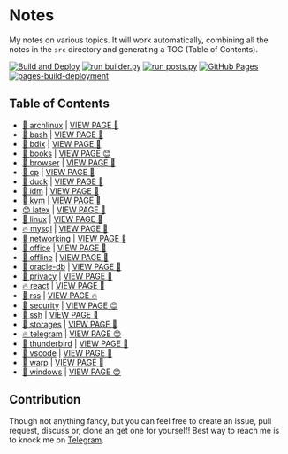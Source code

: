 # Notes

My notes on various topics. It will work automatically, combining all the notes in the `src` directory and generating a TOC (Table of Contents).

[![Build and Deploy](https://github.com/SharafatKarim/notes/actions/workflows/action.yml/badge.svg)](https://github.com/SharafatKarim/notes/actions/workflows/action.yml)
[![run builder.py](https://github.com/SharafatKarim/notes/actions/workflows/action.yml/badge.svg)](https://github.com/SharafatKarim/notes/actions/workflows/action.yml)
[![run posts.py](https://github.com/SharafatKarim/notes/actions/workflows/posts.yml/badge.svg)](https://github.com/SharafatKarim/notes/actions/workflows/posts.yml)
[![GitHub Pages](https://github.com/SharafatKarim/notes/actions/workflows/gh-pages.yml/badge.svg)](https://github.com/SharafatKarim/notes/actions/workflows/gh-pages.yml)
[![pages-build-deployment](https://github.com/SharafatKarim/notes/actions/workflows/pages/pages-build-deployment/badge.svg)](https://github.com/SharafatKarim/notes/actions/workflows/pages/pages-build-deployment)


## Table of Contents

- [🎉 archlinux](src/archlinux.md) | <a href='https://sharafat.is-a.dev/notes/archlinux' target='_blank'>VIEW PAGE 👾</a>
- [🍕 bash](src/bash.md) | <a href='https://sharafat.is-a.dev/notes/bash' target='_blank'>VIEW PAGE 🍕</a>
- [👾 bdix](src/bdix.md) | <a href='https://sharafat.is-a.dev/notes/bdix' target='_blank'>VIEW PAGE 🤖</a>
- [🍕 books](src/books.md) | <a href='https://sharafat.is-a.dev/notes/books' target='_blank'>VIEW PAGE 😊</a>
- [🤖 browser](src/browser.md) | <a href='https://sharafat.is-a.dev/notes/browser' target='_blank'>VIEW PAGE 🎸</a>
- [🚀 cp](src/cp.md) | <a href='https://sharafat.is-a.dev/notes/cp' target='_blank'>VIEW PAGE 🤖</a>
- [🚀 duck](src/duck.md) | <a href='https://sharafat.is-a.dev/notes/duck' target='_blank'>VIEW PAGE 🤖</a>
- [👾 idm](src/idm.md) | <a href='https://sharafat.is-a.dev/notes/idm' target='_blank'>VIEW PAGE 🌈</a>
- [🤖 kvm](src/kvm.md) | <a href='https://sharafat.is-a.dev/notes/kvm' target='_blank'>VIEW PAGE 🎸</a>
- [😊 latex](src/latex.md) | <a href='https://sharafat.is-a.dev/notes/latex' target='_blank'>VIEW PAGE 🎉</a>
- [🍕 linux](src/linux.md) | <a href='https://sharafat.is-a.dev/notes/linux' target='_blank'>VIEW PAGE 🌈</a>
- [🔥 mysql](src/mysql.md) | <a href='https://sharafat.is-a.dev/notes/mysql' target='_blank'>VIEW PAGE 🎸</a>
- [🤖 networking](src/networking.md) | <a href='https://sharafat.is-a.dev/notes/networking' target='_blank'>VIEW PAGE 🌟</a>
- [👾 office](src/office.md) | <a href='https://sharafat.is-a.dev/notes/office' target='_blank'>VIEW PAGE 🍕</a>
- [🎸 offline](src/offline.md) | <a href='https://sharafat.is-a.dev/notes/offline' target='_blank'>VIEW PAGE 🎸</a>
- [🍕 oracle-db](src/oracle-db.md) | <a href='https://sharafat.is-a.dev/notes/oracle-db' target='_blank'>VIEW PAGE 🎸</a>
- [🌟 privacy](src/privacy.md) | <a href='https://sharafat.is-a.dev/notes/privacy' target='_blank'>VIEW PAGE 🚀</a>
- [🔥 react](src/react.md) | <a href='https://sharafat.is-a.dev/notes/react' target='_blank'>VIEW PAGE 🍕</a>
- [🌟 rss](src/rss.md) | <a href='https://sharafat.is-a.dev/notes/rss' target='_blank'>VIEW PAGE 🔥</a>
- [🎉 security](src/security.md) | <a href='https://sharafat.is-a.dev/notes/security' target='_blank'>VIEW PAGE 😊</a>
- [👾 ssh](src/ssh.md) | <a href='https://sharafat.is-a.dev/notes/ssh' target='_blank'>VIEW PAGE 🎉</a>
- [🤖 storages](src/storages.md) | <a href='https://sharafat.is-a.dev/notes/storages' target='_blank'>VIEW PAGE 👾</a>
- [🔥 telegram](src/telegram.md) | <a href='https://sharafat.is-a.dev/notes/telegram' target='_blank'>VIEW PAGE 😊</a>
- [🌟 thunderbird](src/thunderbird.md) | <a href='https://sharafat.is-a.dev/notes/thunderbird' target='_blank'>VIEW PAGE 🌟</a>
- [🎉 vscode](src/vscode.md) | <a href='https://sharafat.is-a.dev/notes/vscode' target='_blank'>VIEW PAGE 🌟</a>
- [🚀 warp](src/warp.md) | <a href='https://sharafat.is-a.dev/notes/warp' target='_blank'>VIEW PAGE 👾</a>
- [🎉 windows](src/windows.md) | <a href='https://sharafat.is-a.dev/notes/windows' target='_blank'>VIEW PAGE 😊</a>

## Contribution

Though not anything fancy, but you can feel free to create an issue, pull request, discuss or, clone an get one for yourself!
Best way to reach me is to knock me on [Telegram](https://t.me/SharafatKarim).

